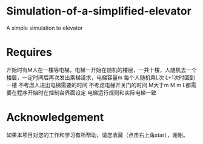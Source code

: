 # Simulation-of-a-simplified-elevator
A simple simulation to elevator

# Requires

开始时有M人在一楼等电梯，电梯一开始在随机的楼层，一共十楼，人随机去一个楼层，一定时间后再次发出乘梯请求，电梯容量m 每个人随机乘L次 L+1次时回到一楼 
不考虑人进出电梯需要的时间
不考虑电梯开关门的时间
M大于m
M m L都需要在程序开始时在控制台界面设定
电梯运行规则和实际电梯一致

# Acknowledgement
如果本项目对您的工作和学习有所帮助，请您收藏（点击右上角star），谢谢。
